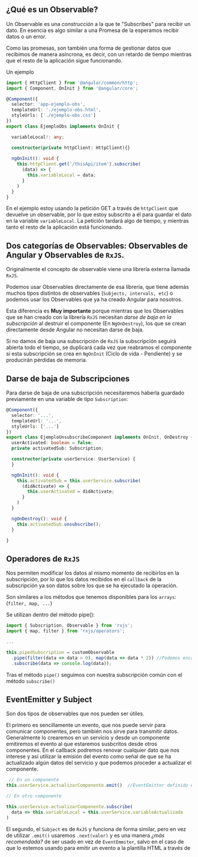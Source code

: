 
## ¿Qué es un Observable?

Un Observable es una *construcción* a la que te "Subscribes" para recibir un dato. En esencia es algo similar a una Promesa de la esperamos recibir datos o un error.

Como las promesas, son también una forma de gestionar datos que recibimos de manera asíncrona, es decir, con un retardo de tiempo mientras que el resto de la aplicación sigue funcionando.

Un ejemplo
```typescript
import { HttpClient } from '@angular/common/http';
import { Component, OnInit } from '@angular/core';

@Component({
  selector: 'app-ejemplo-obs',
  templateUrl: './ejemplo-obs.html',
  styleUrls: ['./ejemplo-obs.css']
})
export class EjemploObs implements OnInit {

  variableLocal!: any;

  constructor(private httpClient: HttpClient){}
	
  ngOnInit(): void {
    this.httpClient.get('/thisApi/item').subscribe(
      (data) => {
        this.variableLocal = data;
      }
    )
  }
}

```

En el ejemplo estoy usando la petición GET a través de `httpClient` que devuelve un observable, por lo que estoy subscrito a él para guardar el dato en la variable `variableLocal`. La petición tardará algo de tiempo, y mientras tanto el resto de la aplicación está funcionando.

## Dos categorías de Observables: Observables de Angular y Observables de `RxJS`.

Originalmente el concepto de observable viene una librería externa llamada `RxJS`.

Podemos usar Observables directamente de esa librería, que tiene además muchos tipos distintos de observables (`Subjects, intervals, etc`) o podemos usar los Observables que ya ha creado Angular para nosotros.

Esta diferencia es **Muy importante** porque mientras que los Observables que se han creado con la librería `RxJS` necesitan *darse de baja en la subscripción* al destruir el componente (En `NgOnDestroy`), los que se crean directamente desde Angular no necesitan darse de baja.

Si no damos de baja una subscripción de `RxJS` la subscripción seguirá abierta todo el tiempo, se duplicará cada vez que reabramos el componente si esta subscripción se crea en `NgOnInit` (Ciclo de vida - Pendiente) y se producirán pérdidas de memoria.

## Darse de baja de Subscripciones

Para darse de baja de una subscripción necesitaremos haberla guardado previamente en una variable de tipo `Subscription`:

```typescript
@Component({
  selector: '...',
  templateUrl: '...',
  styleUrls: ['...']
})
export class EjemploUnsubscribeComponent implements OnInit, OnDestroy {
  userActivated: boolean = false;
  private activatedSub: Subscription;

  constructor(private userService: UserService) {
  }

  ngOnInit(): void {
    this.activatedSub = this.userService.subscribe(
      (didActivate) => {
        this.userActivated = didActivate;
      }
    )
  }

  ngOnDestroy(): void {
    this.activatedSub.unsubscribe();
  }

}
```



## Operadores de `RxJS`

Nos permiten modificar los datos al mismo momento de recibirlos en la subscripción, por lo que los datos recibidos en el `callback` de la subscripción ya son datos sobre los que se ha ejecutado la operación.

Son similares a los métodos que tenemos disponibles para los `arrays`: (`filter, map, ...`)

Se utilizan dentro del método pipe():

```typescript
import { Subscription, Observable } from 'rxjs';
import { map, filter } from 'rxjs/operators';

...

this.pipedSubscription = customObservable
  .pipe(filter(data => data > 0), map(data => data * 2)) //Podemos encadenar operadores separados por coma.
  .subscribe(data => console.log(data));

```
 
 Tras el método `pipe()` seguimos con nuestra subscripción común con el método `subscribe()`


## EventEmitter y Subject

Son dos tipos de observables que nos pueden ser útiles.

El primero es sencillamente un evento, que nos puede servir para comunicar componentes, pero también nos sirve para transmitir datos. Generalmente lo crearemos en un servicio y desde un componente emitiremos el evento al que estaremos susbcritos desde otros componentes. En el callback podremos renovar cualquier dato que nos interese y así utilizar la emisión del evento como señal de que se ha actualizado algún datos del servicio y que podemos proceder a actualizar el componente.
```typescript
 // En un componente
this.userService.actualizarComponente.emit()  //EventEmitter definido en UserService
```

```typescript
// En otro componente

this.userService.actualizarComponente.subscribe(
  data => this.variableLocal = this.userService.variableActualizada
)
```


El segundo, el `Subject` es de `RxJS` y funciona de forma similar, pero en vez de utilizar `.emit()` usaremos `.next(valor)` y es una manera *¿más recomendada?* de ser usado en vez de `EventEmmiter`, salvo en el caso de que lo estemos usando para emitir un evento a la plantilla HTML a través de 
